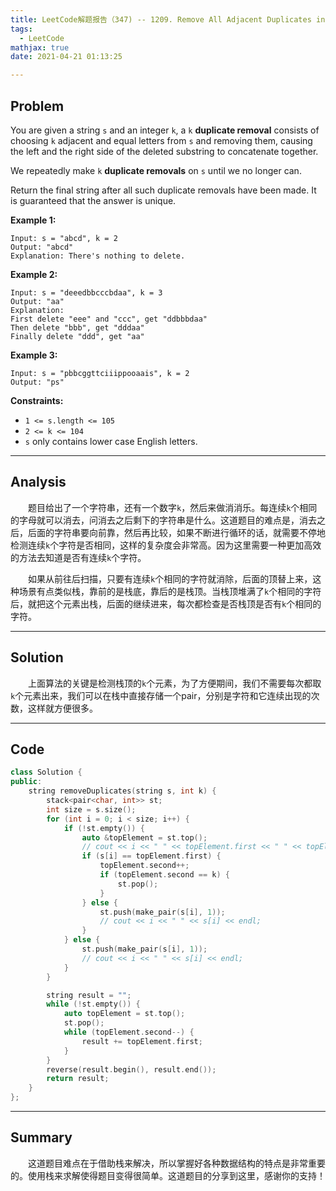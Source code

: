 ```yaml
---
title: LeetCode解题报告（347) -- 1209. Remove All Adjacent Duplicates in String II
tags:
  - LeetCode
mathjax: true
date: 2021-04-21 01:13:25

---
```


## Problem

You are given a string `s` and an integer `k`, a `k` **duplicate removal** consists of choosing `k` adjacent and equal letters from `s` and removing them, causing the left and the right side of the deleted substring to concatenate together.

We repeatedly make `k` **duplicate removals** on `s` until we no longer can.

Return the final string after all such duplicate removals have been made. It is guaranteed that the answer is unique.

<!-- more -->

**Example 1:**

```
Input: s = "abcd", k = 2
Output: "abcd"
Explanation: There's nothing to delete.
```

**Example 2:**

```
Input: s = "deeedbbcccbdaa", k = 3
Output: "aa"
Explanation: 
First delete "eee" and "ccc", get "ddbbbdaa"
Then delete "bbb", get "dddaa"
Finally delete "ddd", get "aa"
```

**Example 3:**

```
Input: s = "pbbcggttciiippooaais", k = 2
Output: "ps"
```

**Constraints:**

- `1 <= s.length <= 105`
- `2 <= k <= 104`
- `s` only contains lower case English letters.

------

## Analysis

&emsp;&emsp;题目给出了一个字符串，还有一个数字`k`，然后来做消消乐。每连续`k`个相同的字母就可以消去，问消去之后剩下的字符串是什么。这道题目的难点是，消去之后，后面的字符串要向前靠，然后再比较，如果不断进行循环的话，就需要不停地检测连续`k`个字符是否相同，这样的复杂度会非常高。因为这里需要一种更加高效的方法去知道是否有连续`k`个字符。

&emsp;&emsp;如果从前往后扫描，只要有连续`k`个相同的字符就消除，后面的顶替上来，这种场景有点类似栈，靠前的是栈底，靠后的是栈顶。当栈顶堆满了`k`个相同的字符后，就把这个元素出栈，后面的继续进来，每次都检查是否栈顶是否有`k`个相同的字符。

------

## Solution

&emsp;&emsp;上面算法的关键是检测栈顶的`k`个元素，为了方便期间，我们不需要每次都取`k`个元素出来，我们可以在栈中直接存储一个pair，分别是字符和它连续出现的次数，这样就方便很多。

------

## Code

```c++
class Solution {
public:
    string removeDuplicates(string s, int k) {
        stack<pair<char, int>> st;
        int size = s.size();
        for (int i = 0; i < size; i++) {
            if (!st.empty()) {
                auto &topElement = st.top();
                // cout << i << " " << topElement.first << " " << topElement.second << endl;
                if (s[i] == topElement.first) {
                    topElement.second++;
                    if (topElement.second == k) {
                        st.pop();
                    }
                } else {
                    st.push(make_pair(s[i], 1));
                    // cout << i << " " << s[i] << endl;
                }
            } else {
                st.push(make_pair(s[i], 1));
                // cout << i << " " << s[i] << endl;
            }
        }

        string result = "";
        while (!st.empty()) {
            auto topElement = st.top();
            st.pop();
            while (topElement.second--) {
                result += topElement.first;
            }
        }
        reverse(result.begin(), result.end());
        return result;
    }
};
```

------

## Summary

&emsp;&emsp;这道题目难点在于借助栈来解决，所以掌握好各种数据结构的特点是非常重要的。使用栈来求解使得题目变得很简单。这道题目的分享到这里，感谢你的支持！
